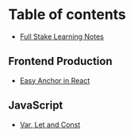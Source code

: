 # Table of contents

* [Full Stake Learning Notes](README.md)

## Frontend Production

* [Easy Anchor in React](frontend-production/easy-anchor-in-react.md)

## JavaScript

* [Var, Let and Const](javascript/var-let-and-const.md)

